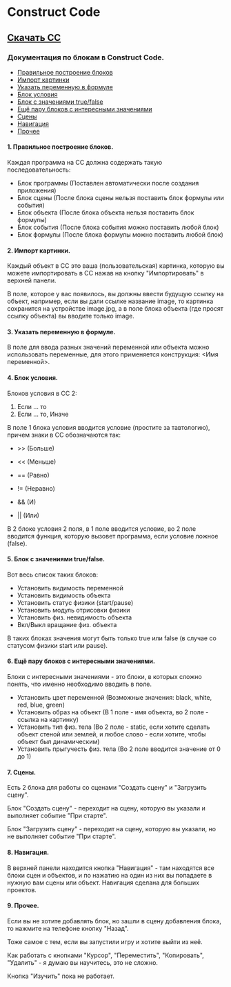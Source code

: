 # Construct Code

## [Скачать СС](http://drive.google.com/uc?authuser=0&id=1-EjWcyANrzP9WPJ9XxmFH-B4sf5apaaS&export=download)

### Документация по блокам в Construct Code.
* [Правильное построение блоков](https://github.com/byLeoCompany/Construct-Code/#1-%D0%BF%D1%80%D0%B0%D0%B2%D0%B8%D0%BB%D1%8C%D0%BD%D0%BE%D0%B5-%D0%BF%D0%BE%D1%81%D1%82%D1%80%D0%BE%D0%B5%D0%BD%D0%B8%D0%B5-%D0%B1%D0%BB%D0%BE%D0%BA%D0%BE%D0%B2)
* [Импорт картинки](https://github.com/byLeoCompany/Construct-Code/#2-%D0%B8%D0%BC%D0%BF%D0%BE%D1%80%D1%82-%D0%BA%D0%B0%D1%80%D1%82%D0%B8%D0%BD%D0%BA%D0%B8)
* [Указать переменную в формуле](https://github.com/byLeoCompany/Construct-Code/#3-%D1%83%D0%BA%D0%B0%D0%B7%D0%B0%D1%82%D1%8C-%D0%BF%D0%B5%D1%80%D0%B5%D0%BC%D0%B5%D0%BD%D0%BD%D1%83%D1%8E-%D0%B2-%D1%84%D0%BE%D1%80%D0%BC%D1%83%D0%BB%D0%B5)
* [Блок условия](https://github.com/byLeoCompany/Construct-Code/#4-%D0%B1%D0%BB%D0%BE%D0%BA-%D1%83%D1%81%D0%BB%D0%BE%D0%B2%D0%B8%D1%8F)
* [Блок с значениями true/false](https://github.com/byLeoCompany/Construct-Code/#5-%D0%B1%D0%BB%D0%BE%D0%BA-%D1%81-%D0%B7%D0%BD%D0%B0%D1%87%D0%B5%D0%BD%D0%B8%D1%8F%D0%BC%D0%B8-truefalse)
* [Ещё пару блоков с интересными значениями](https://github.com/byLeoCompany/Construct-Code/#6-%D0%B5%D1%89%D1%91-%D0%BF%D0%B0%D1%80%D1%83-%D0%B1%D0%BB%D0%BE%D0%BA%D0%BE%D0%B2-%D1%81-%D0%B8%D0%BD%D1%82%D0%B5%D1%80%D0%B5%D1%81%D0%BD%D1%8B%D0%BC%D0%B8-%D0%B7%D0%BD%D0%B0%D1%87%D0%B5%D0%BD%D0%B8%D1%8F%D0%BC%D0%B8)
* [Сцены](https://github.com/byLeoCompany/Construct-Code/#7-%D1%81%D1%86%D0%B5%D0%BD%D1%8B)
* [Навигация](https://github.com/byLeoCompany/Construct-Code/#8-%D0%BD%D0%B0%D0%B2%D0%B8%D0%B3%D0%B0%D1%86%D0%B8%D1%8F)
* [Прочее](https://github.com/byLeoCompany/Construct-Code/#9-%D0%BF%D1%80%D0%BE%D1%87%D0%B5%D0%B5)

#### 1. Правильное построение блоков.

Каждая программа на CC должна содержать такую последовательность:

* Блок программы (Поставлен автоматически после создания приложения)
* Блок сцены (После блока сцены нельзя поставить блок формулы или события)
* Блок объекта (После блока объекта нельзя поставить блок формулы)
* Блок события (После блока события можно поставить любой блок)
* Блок формулы (После блока формулы можно поставить любой блок)

#### 2. Импорт картинки.

Каждый объект в СС это ваша (пользовательская) картинка, которую вы можете импортировать в СС нажав на кнопку "Импортировать" в верхней панели.

В поле, которое у вас появилось, вы должны ввести будущую ссылку на объект, например, если вы дали ссылке название image, то картинка сохранится на устройстве image.jpg, а в поле блока объекта (где просят ссылку объекта) вы вводите только image.

#### 3. Указать переменную в формуле.

В поле для ввода разных значений переменной или объекта можно использовать переменные, для этого применяется конструкция: <Имя переменной>.

#### 4. Блок условия.

Блоков условия в СС 2:

1) Если ... то
2) Если ... то, Иначе 

В поле 1 блока условия вводится условие (простите за тавтологию), причем знаки в СС обозначаются так:

* <p> >> (Больше) <p>
* <p> << (Меньше) <p>
* <p> == (Равно) <p>
* <p> != (Неравно) <p>
* <p> && (И) <p>
* <p> || (Или) <p>
  
В 2 блоке условия 2 поля, в 1 поле вводится условие, во 2 поле вводится функция, которую вызовет программа, если условие ложное (false).

#### 5. Блок с значениями true/false.

Вот весь список таких блоков: 

* Установить видимость переменной 
* Установить видимость объекта
* Установить статус физики (start/pause)
* Установить модуль отрисовки физики
* Установить физ. невидимость объекта
* Вкл/Выкл вращание физ. объекта

В таких блоках значения могут быть только true или false (в случае со статусом физики start или pause).

#### 6. Ещё пару блоков с интересными значениями.

Блоки с интересными значениями - это блоки, в которых сложно понять, что именно необходимо вводить в поле.

* Установить цвет переменной (Возможные значения: black, white, red, blue, green)
* Установить образ на объект (В 1 поле - имя объекта, во 2 поле - ссылка на картинку)
* Установить тип физ. тела (Во 2 поле - static, если хотите сделать объект стеной или землей, и любое слово - если хотите, чтобы объект был динамическим)
* Установить прыгучесть физ. тела (Во 2 поле вводится значение от 0 до 1)

#### 7. Сцены.

Есть 2 блока для работы со сценами "Создать сцену" и "Загрузить сцену".

Блок "Создать сцену" - переходит на сцену, которую вы указали и выполняет событие "При старте".

Блок "Загрузить сцену" - переходит на сцену, которую вы указали, но не выполняет событие "При старте".

#### 8. Навигация.

В верхней панели находится кнопка "Навигация" - там находятся все блоки сцен и объектов, и по нажатию на один из них вы попадаете в нужную вам сцены или объект. Навигация сделана для больших проектов.

#### 9. Прочее.

Если вы не хотите добавлять блок, но зашли в сцену добавления блока, то нажмите на телефоне кнопку "Назад".

Тоже самое с тем, если вы запустили игру и хотите выйти из неё.

Как работать с кнопками "Курсор", "Переместить", "Копировать", "Удалить" - я думаю вы научитесь, это не сложно.

Кнопка "Изучить" пока не работает.








